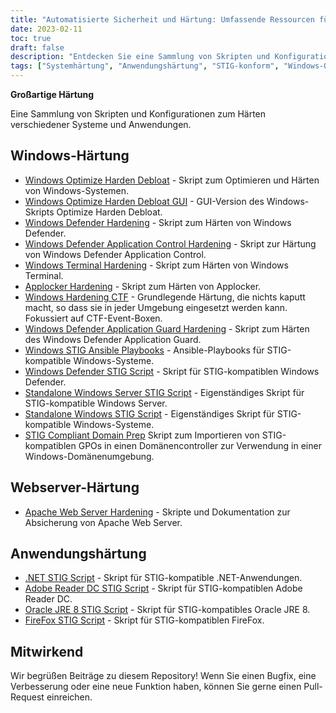 ```yaml
---
title: "Automatisierte Sicherheit und Härtung: Umfassende Ressourcen für das Hardening"
date: 2023-02-11
toc: true
draft: false
description: "Entdecken Sie eine Sammlung von Skripten und Konfigurationen, mit denen Sie Ihre Systeme optimieren und härten können, um sie STIG-konform und hackerresistent zu machen."
tags: ["Systemhärtung", "Anwendungshärtung", "STIG-konform", "Windows-Optimierung", "Härtung von Windows Defender", "Apache Web Server Härtung", ".NET STIG-Skript", "Adobe Reader DC STIG-Skript", "Firefox STIG-Skript", "Simeononsecurity", "Cybersicherheit", "Automatisierung", "Netzwerksicherheit", "IT-Sicherheit", "Systemsicherheit", "Computersicherheit", "Sicherheitshärtung", "Sicherheitsautomatisierung", "Windows-Härtung", "Webserver-Härtung"]
---
```


**Großartige Härtung**

Eine Sammlung von Skripten und Konfigurationen zum Härten verschiedener Systeme und Anwendungen.

## Windows-Härtung

- [Windows Optimize Harden Debloat](https://github.com/simeononsecurity/Windows-Optimize-Harden-Debloat) - Skript zum Optimieren und Härten von Windows-Systemen.
- [Windows Optimize Harden Debloat GUI](https://github.com/simeononsecurity/Windows-Optimize-Harden-Debloat-GUI) - GUI-Version des Windows-Skripts Optimize Harden Debloat.
- [Windows Defender Hardening](https://github.com/simeononsecurity/Windows-Defender-Hardening) - Skript zum Härten von Windows Defender.
- [Windows Defender Application Control Hardening](https://github.com/simeononsecurity/Windows-Defender-Application-Control-Hardening) - Skript zur Härtung von Windows Defender Application Control.
- [Windows Terminal Hardening](https://github.com/simeononsecurity/Windows-Terminal-Hardening) - Skript zum Härten von Windows Terminal.
- [Applocker Hardening](https://github.com/simeononsecurity/Applocker-Hardening) - Skript zum Härten von Applocker.
- [Windows Hardening CTF](https://github.com/simeononsecurity/Windows-Hardening-CTF) - Grundlegende Härtung, die nichts kaputt macht, so dass sie in jeder Umgebung eingesetzt werden kann. Fokussiert auf CTF-Event-Boxen.
- [Windows Defender Application Guard Hardening](https://github.com/simeononsecurity/Windows-Defender-Application-Guard-Hardening) - Skript zum Härten des Windows Defender Application Guard.
- [Windows STIG Ansible Playbooks](https://github.com/simeononsecurity/Windows_STIG_Ansible) - Ansible-Playbooks für STIG-kompatible Windows-Systeme.
- [Windows Defender STIG Script](https://github.com/simeononsecurity/Windows-Defender-STIG-Script) - Skript für STIG-kompatiblen Windows Defender.
- [Standalone Windows Server STIG Script](https://github.com/simeononsecurity/Standalone-Windows-Server-STIG-Script) - Eigenständiges Skript für STIG-kompatible Windows Server.
- [Standalone Windows STIG Script](https://github.com/simeononsecurity/Standalone-Windows-STIG-Script) - Eigenständiges Skript für STIG-kompatible Windows-Systeme.
- [STIG Compliant Domain Prep](https://github.com/simeononsecurity/STIG-Compliant-Domain-Prep) Skript zum Importieren von STIG-kompatiblen GPOs in einen Domänencontroller zur Verwendung in einer Windows-Domänenumgebung.

## Webserver-Härtung
- [Apache Web Server Hardening](https://github.com/simeononsecurity/Apache-Web-Server-Hardening) - Skripte und Dokumentation zur Absicherung von Apache Web Server.

## Anwendungshärtung
- [.NET STIG Script](https://github.com/simeononsecurity/.NET-STIG-Script) - Skript für STIG-kompatible .NET-Anwendungen.
- [Adobe Reader DC STIG Script](https://github.com/simeononsecurity/Adobe-Reader-DC-STIG-Script) - Skript für STIG-kompatiblen Adobe Reader DC.
- [Oracle JRE 8 STIG Script](https://github.com/simeononsecurity/Oracle-JRE-8-STIG-Script) - Skript für STIG-kompatibles Oracle JRE 8.
- [FireFox STIG Script](https://github.com/simeononsecurity/FireFox-STIG-Script) - Skript für STIG-kompatiblen FireFox.

## Mitwirkend

Wir begrüßen Beiträge zu diesem Repository! Wenn Sie einen Bugfix, eine Verbesserung oder eine neue Funktion haben, können Sie gerne einen Pull-Request einreichen.
